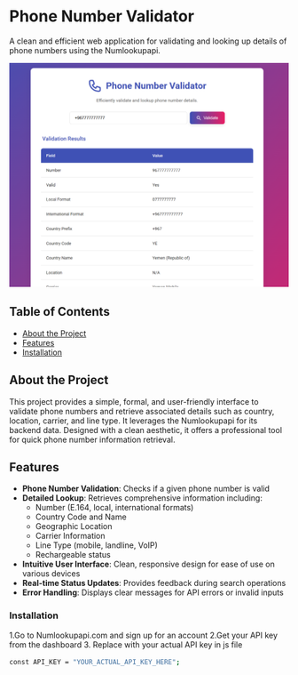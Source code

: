 # Phone Number Validator

A clean and efficient web application for validating and looking up details of phone numbers using the Numlookupapi.

![Phone Number Validator Screenshot](Screenshot.png) 

## Table of Contents
- [About the Project](#about-the-project)
- [Features](#features)
- [Installation](#installation)


## About the Project
This project provides a simple, formal, and user-friendly interface to validate phone numbers and retrieve associated details such as country, location, carrier, and line type. It leverages the Numlookupapi for its backend data. Designed with a clean aesthetic, it offers a professional tool for quick phone number information retrieval.

## Features
- **Phone Number Validation**: Checks if a given phone number is valid
- **Detailed Lookup**: Retrieves comprehensive information including:
  - Number (E.164, local, international formats)
  - Country Code and Name
  - Geographic Location
  - Carrier Information
  - Line Type (mobile, landline, VoIP)
  - Rechargeable status
- **Intuitive User Interface**: Clean, responsive design for ease of use on various devices
- **Real-time Status Updates**: Provides feedback during search operations
- **Error Handling**: Displays clear messages for API errors or invalid inputs

### Installation
1.Go to Numlookupapi.com and sign up for an account
2.Get your API key from the dashboard
3. Replace with your actual API key in js file
```bash
const API_KEY = "YOUR_ACTUAL_API_KEY_HERE";
